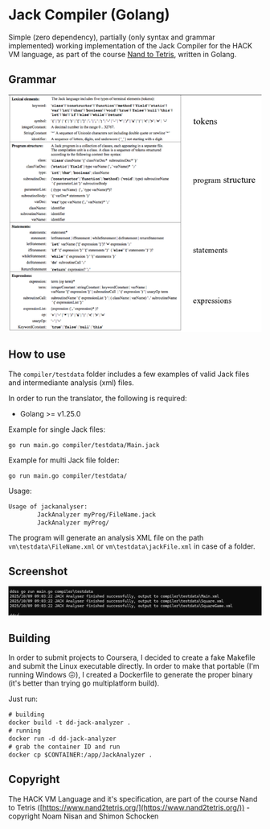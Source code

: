 # Jack Compiler (Golang)

Simple (zero dependency), partially (only syntax and grammar implemented) working implementation of the Jack Compiler for the HACK VM language, as part of the course [Nand to Tetris](https://www.nand2tetris.org/), written in Golang.

## Grammar
 
![grammar](./docs/grammar.png)


## How to use

The `compiler/testdata` folder includes a few examples of valid Jack files and intermediante analysis (xml) files.

In order to run the translator, the following is required:

* Golang >= v1.25.0

Example for single Jack files:

```shell
go run main.go compiler/testdata/Main.jack
```

Example for multi Jack file folder:

```shell
go run main.go compiler/testdata/
```

Usage:

```plaintext
Usage of jackanalyser:
		JackAnalyzer myProg/FileName.jack
		JackAnalyzer myProg/
```

The program will generate an analysis XML file on the path `vm\testdata\FileName.xml` or `vm\testdata\jackFile.xml` in case of a folder.

## Screenshot

![hackasm-example](./docs/screenshot.png)

## Building

In order to submit projects to Coursera, I decided to create a fake Makefile and submit the Linux executable directly. In order to make that portable (I'm running Windows :confounded:), I created a Dockerfile to generate the proper binary (it's better than trying go multiplatform build).

Just run:

```shell
# building
docker build -t dd-jack-analyzer .
# running
docker run -d dd-jack-analyzer
# grab the container ID and run
docker cp $CONTAINER:/app/JackAnalyzer .
```

## Copyright

The HACK VM Language and it's specification, are part of the course Nand to Tetris ([https://www.nand2tetris.org/](https://www.nand2tetris.org/)) - copyright Noam Nisan and Shimon Schocken